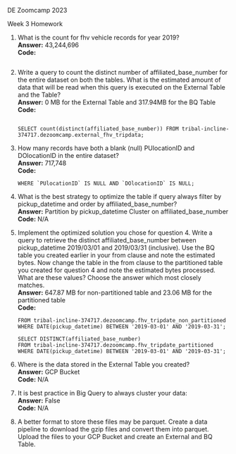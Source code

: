 DE Zoomcamp 2023  

Week 3 Homework  

1.	What is the count for fhv vehicle records for year 2019?   
    **Answer:** 43,244,696  
    **Code:**   
    ```SELECT COUNT(*) FROM tribal-incline-374717.dezoomcamp.external_fhv_tripdata;
    ```
2.	Write a query to count the distinct number of affiliated_base_number for the entire dataset on both the tables.  What is the estimated amount of data that will be read when this query is executed on the External Table and the Table?  
    **Answer:** 0 MB for the External Table and 317.94MB for the BQ Table  
    **Code:**   
    ```SELECT count(distinct(affiliated_base_number)) FROM tribal-incline-374717.dezoomcamp.fhv_tripdate_non_partitioned;  

    SELECT count(distinct(affiliated_base_number)) FROM tribal-incline-374717.dezoomcamp.external_fhv_tripdata;  
    ```
3.	How many records have both a blank (null) PUlocationID and DOlocationID in the entire dataset?  
    **Answer:** 717,748  
    **Code:** 
    ```SELECT count(*) FROM tribal-incline-374717.dezoomcamp.external_fhv_tripdata
    WHERE `PUlocationID` IS NULL AND `DOlocationID` IS NULL;  
    ```
4.	What is the best strategy to optimize the table if query always filter by pickup_datetime and order by affiliated_base_number?  
	**Answer:** Partition by pickup_datetime Cluster on affiliated_base_number   
	**Code:** N/A  

5.	Implement the optimized solution you chose for question 4. Write a query to retrieve the distinct affiliated_base_number between pickup_datetime 2019/03/01 and 2019/03/31 (inclusive).  Use the BQ table you created earlier in your from clause and note the estimated bytes. Now change the table in the from clause to the partitioned table you created for question 4 and note the estimated bytes processed. What are these values? Choose the answer which most closely matches.  
    **Answer:** 647.87 MB for non-partitioned table and 23.06 MB for the partitioned table  
	**Code:**   
    ```SELECT DISTINCT(affiliated_base_number)  
    FROM tribal-incline-374717.dezoomcamp.fhv_tripdate_non_partitioned  
    WHERE DATE(pickup_datetime) BETWEEN '2019-03-01' AND '2019-03-31';    

    SELECT DISTINCT(affiliated_base_number)  
    FROM tribal-incline-374717.dezoomcamp.fhv_tripdate_partitioned  
    WHERE DATE(pickup_datetime) BETWEEN '2019-03-01' AND '2019-03-31';
    ```
6.	Where is the data stored in the External Table you created?  
	**Answer:** GCP Bucket  
	**Code:** N/A  

7.	It is best practice in Big Query to always cluster your data:  
	**Answer:** False  
	**Code:** N/A  

8.	A better format to store these files may be parquet. Create a data pipeline to download the gzip files and convert them into parquet. Upload the files to your GCP Bucket and create an External and BQ Table.  
